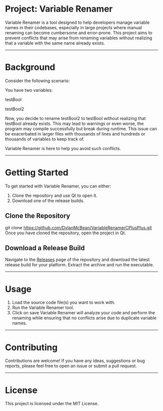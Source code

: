 # Project: Variable Renamer
Variable Renamer is a tool designed to help developers manage variable names in their codebases, especially in large projects where manual renaming can become cumbersome and error-prone. This project aims to prevent conflicts that may arise from renaming variables without realizing that a variable with the same name already exists.

---
# Background
Consider the following scenario:

You have two variables:

testBool

testBool2

Now, you decide to rename testBool2 to testBool without realizing that testBool already exists. This may lead to warnings or even worse, the program may compile successfully but break during runtime. This issue can be exacerbated in larger files with thousands of lines and hundreds or thousands of variables to keep track of.

Variable Renamer is here to help you avoid such conflicts.

---
# Getting Started
To get started with Variable Renamer, you can either:

1. Clone the repository and use Qt to open it.
2. Download one of the release builds.

## Clone the Repository
git clone https://github.com/DylanMcBean/VariableRenamerCPlusPlus.git
Once you have cloned the repository, open the project in Qt.

## Download a Release Build
Navigate to the [Releases](https://github.com/DylanMcBean/VariableRenamerCPlusPlus/releases) page of the repository and download the latest release build for your platform. Extract the archive and run the executable.

---
# Usage
1. Load the source code file(s) you want to work with.
2. Run the Variable Renamer tool.
3. Click on save
Variable Renamer will analyze your code and perform the renaming while ensuring that no conflicts arise due to duplicate variable names.

---
# Contributing
Contributions are welcome! If you have any ideas, suggestions or bug reports, please feel free to open an issue or submit a pull request.

---
# License
This project is licensed under the MIT License.
